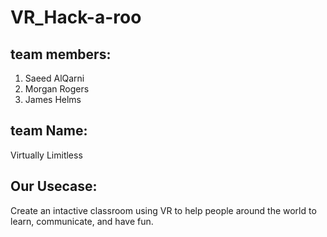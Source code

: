 # VR_Hack-a-roo

## team members:
1. Saeed AlQarni
2. Morgan Rogers
3. James Helms

## team Name: 
Virtually Limitless 

## Our Usecase: 
Create an intactive classroom using VR to help people around the world to learn, communicate, and have fun.
